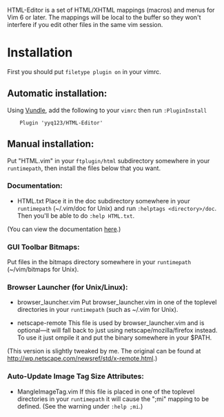 HTML-Editor is a set of HTML/XHTML mappings (macros) and menus for Vim 6 or later. The mappings will be local to the buffer so they won't interfere if you edit other files in the same vim session.

# Installation #
First you should put `filetype plugin on` in your vimrc. 

## Automatic installation: ##
Using [Vundle](https://github.com/gmarik/vundle), add the following to your `vimrc` then run
  `:PluginInstall`

        Plugin 'yyq123/HTML-Editor'

## Manual installation: ##
Put "HTML.vim" in your `ftplugin/html` subdirectory somewhere in your `runtimepath`, then install the files below that you want. 

### Documentation: ###
- HTML.txt
Place it in the doc subdirectory somewhere in your `runtimepath` (~/.vim/doc for Unix) and run `:helptags <directory>/doc`. Then you'll be able to do `:help HTML.txt`. 

(You can view the documentation [here](https://github.com/yyq123/HTML-Editor/blob/master/doc/HTML.txt).)

### GUI Toolbar Bitmaps: ###
Put files in the bitmaps directory somewhere in your `runtimepath` (~/vim/bitmaps for Unix).

### Browser Launcher (for Unix/Linux): ###

- browser_launcher.vim
Put browser_launcher.vim in one of the toplevel directories in your `runtimepath` (such as ~/.vim for Unix). 

- netscape-remote
This file is used by browser_launcher.vim and is optional—it will fall back to just using netscape/mozilla/firefox instead. To use it just ompile it and put the binary somewhere in your $PATH. 

(This version is slightly tweaked by me. The original can be found at  http://wp.netscape.com/newsref/std/x-remote.html.) 


### Auto-Update Image Tag Size Attributes: ###
- MangleImageTag.vim
If this file is placed in one of the toplevel directories in your `runtimepath` it will cause the ";mi" mapping to be defined. (See the warning under `:help ;mi`.)
